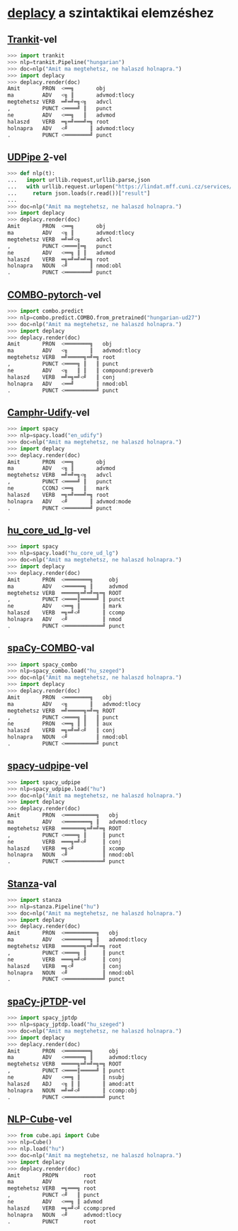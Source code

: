 # [deplacy](https://koichiyasuoka.github.io/deplacy/) a szintaktikai elemzéshez

## [Trankit](https://github.com/nlp-uoregon/trankit)-vel

```py
>>> import trankit
>>> nlp=trankit.Pipeline("hungarian")
>>> doc=nlp("Amit ma megtehetsz, ne halaszd holnapra.")
>>> import deplacy
>>> deplacy.render(doc)
Amit       PRON  <══╗       obj
ma         ADV   <╗ ║       advmod:tlocy
megtehetsz VERB  ═╝═╝═╗<╗   advcl
,          PUNCT <════╝ ║   punct
ne         ADV   <══╗   ║   advmod
halaszd    VERB  ═╗═╝═══╝═╗ root
holnapra   ADV   <╝       ║ advmod:tlocy
.          PUNCT <════════╝ punct
```

## [UDPipe 2](http://ufal.mff.cuni.cz/udpipe/2)-vel

```py
>>> def nlp(t):
...   import urllib.request,urllib.parse,json
...   with urllib.request.urlopen("https://lindat.mff.cuni.cz/services/udpipe/api/process?model=hu&tokenizer&tagger&parser&data="+urllib.parse.quote(t)) as r:
...     return json.loads(r.read())["result"]
...
>>> doc=nlp("Amit ma megtehetsz, ne halaszd holnapra.")
>>> import deplacy
>>> deplacy.render(doc)
Amit       PRON  <══╗       obj
ma         ADV   <╗ ║       advmod:tlocy
megtehetsz VERB  ═╝═╝<╗     advcl
,          PUNCT <════║═╗   punct
ne         ADV   <══╗ ║ ║   advmod
halaszd    VERB  ═╗═╝═╝═╝═╗ root
holnapra   NOUN  <╝       ║ nmod:obl
.          PUNCT <════════╝ punct
```

## [COMBO-pytorch](https://gitlab.clarin-pl.eu/syntactic-tools/combo)-vel

```py
>>> import combo.predict
>>> nlp=combo.predict.COMBO.from_pretrained("hungarian-ud27")
>>> doc=nlp("Amit ma megtehetsz, ne halaszd holnapra.")
>>> import deplacy
>>> deplacy.render(doc)
Amit       PRON  <════════╗   obj
ma         ADV   <╗       ║   advmod:tlocy
megtehetsz VERB  ═╝═════╗═╝═╗ root
,          PUNCT <════╗ ║   ║ punct
ne         ADV   <╗   ║ ║   ║ compound:preverb
halaszd    VERB  ═╝═╗═╝<╝   ║ conj
holnapra   ADV   <══╝       ║ nmod:obl
.          PUNCT <══════════╝ punct
```

## [Camphr-Udify](https://camphr.readthedocs.io/en/latest/notes/udify.html)-vel

```py
>>> import spacy
>>> nlp=spacy.load("en_udify")
>>> doc=nlp("Amit ma megtehetsz, ne halaszd holnapra.")
>>> import deplacy
>>> deplacy.render(doc)
Amit       PRON  <══╗       obj
ma         ADV   <╗ ║       advmod
megtehetsz VERB  ═╝═╝═╗<╗   advcl
,          PUNCT <════╝ ║   punct
ne         CCONJ <══╗   ║   mark
halaszd    VERB  ═╗═╝═══╝═╗ root
holnapra   ADV   <╝       ║ advmod:mode
.          PUNCT <════════╝ punct
```

## [hu_core_ud_lg](https://github.com/oroszgy/spacy-hungarian-models)-vel

```py
>>> import spacy
>>> nlp=spacy.load("hu_core_ud_lg")
>>> doc=nlp("Amit ma megtehetsz, ne halaszd holnapra.")
>>> import deplacy
>>> deplacy.render(doc)
Amit       PRON  <════════╗     obj
ma         ADV   <══════╗ ║     advmod
megtehetsz VERB  ═════╗═╝═╝═╗═╗ ROOT
,          PUNCT <════║═════╝ ║ punct
ne         ADV   <══╗ ║       ║ mark
halaszd    VERB  ═╗═╝<╝       ║ ccomp
holnapra   ADV   <╝           ║ nmod
.          PUNCT <════════════╝ punct
```

## [spaCy-COMBO](https://github.com/KoichiYasuoka/spaCy-COMBO)-val

```py
>>> import spacy_combo
>>> nlp=spacy_combo.load("hu_szeged")
>>> doc=nlp("Amit ma megtehetsz, ne halaszd holnapra.")
>>> import deplacy
>>> deplacy.render(doc)
Amit       PRON  <════════╗   obj
ma         ADV   <╗       ║   advmod:tlocy
megtehetsz VERB  ═╝═════╗═╝═╗ ROOT
,          PUNCT <════╗ ║   ║ punct
ne         PRON  <══╗ ║ ║   ║ aux
halaszd    VERB  ═╗═╝═╝<╝   ║ conj
holnapra   NOUN  <╝         ║ nmod:obl
.          PUNCT <══════════╝ punct
```

## [spacy-udpipe](https://github.com/TakeLab/spacy-udpipe)-vel

```py
>>> import spacy_udpipe
>>> nlp=spacy_udpipe.load("hu")
>>> doc=nlp("Amit ma megtehetsz, ne halaszd holnapra.")
>>> import deplacy
>>> deplacy.render(doc)
Amit       PRON  <══════════╗   obj
ma         ADV   <════════╗ ║   advmod:tlocy
megtehetsz VERB  ═══════╗═╝═╝═╗ ROOT
,          PUNCT <════╗ ║     ║ punct
ne         VERB  ═══╗═╝<╝     ║ conj
halaszd    VERB  ═╗<╝         ║ xcomp
holnapra   NOUN  <╝           ║ nmod:obl
.          PUNCT <════════════╝ punct
```

## [Stanza](https://stanfordnlp.github.io/stanza)-val

```py
>>> import stanza
>>> nlp=stanza.Pipeline("hu")
>>> doc=nlp("Amit ma megtehetsz, ne halaszd holnapra.")
>>> import deplacy
>>> deplacy.render(doc)
Amit       PRON  <══════════╗   obj
ma         ADV   <════════╗ ║   advmod:tlocy
megtehetsz VERB  ═══════╗═╝═╝═╗ root
,          PUNCT <════╗ ║     ║ punct
ne         VERB  ═══╗═╝<╝     ║ conj
halaszd    VERB  ═╗<╝         ║ conj
holnapra   NOUN  <╝           ║ nmod:obl
.          PUNCT <════════════╝ punct
```

## [spaCy-jPTDP](https://github.com/KoichiYasuoka/spaCy-jPTDP)-vel

```py
>>> import spacy_jptdp
>>> nlp=spacy_jptdp.load("hu_szeged")
>>> doc=nlp("Amit ma megtehetsz, ne halaszd holnapra.")
>>> import deplacy
>>> deplacy.render(doc)
Amit       PRON  <════════╗     obj
ma         ADV   <══════╗ ║     advmod:tlocy
megtehetsz VERB  ═════╗═╝═╝═╗═╗ ROOT
,          PUNCT <════║═════╝ ║ punct
ne         ADV   <══╗ ║       ║ nsubj
halaszd    ADJ   <╗ ║ ║       ║ amod:att
holnapra   NOUN  ═╝═╝<╝       ║ ccomp:obj
.          PUNCT <════════════╝ punct
```

## [NLP-Cube](https://github.com/Adobe/NLP-Cube)-vel

```py
>>> from cube.api import Cube
>>> nlp=Cube()
>>> nlp.load("hu")
>>> doc=nlp("Amit ma megtehetsz, ne halaszd holnapra.")
>>> import deplacy
>>> deplacy.render(doc)
Amit       PROPN        root
ma         ADV          root
megtehetsz VERB  ═╗═══╗ root
,          PUNCT <╝   ║ punct
ne         ADV   <══╗ ║ advmod
halaszd    VERB  ═╗═╝<╝ ccomp:pred
holnapra   NOUN  <╝     advmod:tlocy
.          PUNCT        root
```

